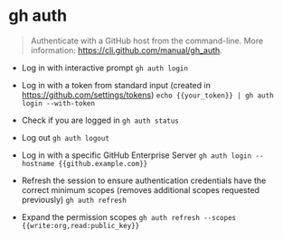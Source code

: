 # gh auth
> Authenticate with a GitHub host from the command-line.
> More information: <https://cli.github.com/manual/gh_auth>.

- Log in with interactive prompt
`gh auth login`

- Log in with a token from standard input (created in https://github.com/settings/tokens)
`echo {{your_token}} | gh auth login --with-token`

- Check if you are logged in
`gh auth status`

- Log out
`gh auth logout`

- Log in with a specific GitHub Enterprise Server
`gh auth login --hostname {{github.example.com}}`

- Refresh the session to ensure authentication credentials have the correct minimum scopes (removes additional scopes requested previously)
`gh auth refresh`

- Expand the permission scopes
`gh auth refresh --scopes {{write:org,read:public_key}}`
